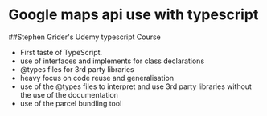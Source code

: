 # Google maps api use with typescript

##Stephen Grider's Udemy typescript Course

- First taste of TypeScript.
- use of interfaces and implements for class declarations
- @types files for 3rd party libraries
- heavy focus on code reuse and generalisation
- use of the @types files to interpret and use 3rd party libraries without the use of the documentation
- use of the parcel bundling tool
